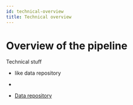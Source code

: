```yaml
---
id: technical-overview
title: Technical overview
---
```


# Overview of the pipeline

Technical stuff
* like data repository
* 



* [Data repository](/case-studies/vertebra/data-repository)